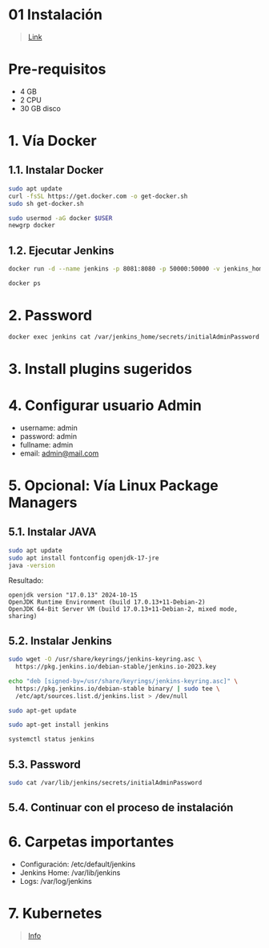 # 01 Instalación <!-- omit in toc -->

> [Link](https://www.jenkins.io/doc/book/installing/)

# Pre-requisitos
- 4 GB
- 2 CPU
- 30 GB disco

# 1. Vía Docker
## 1.1. Instalar Docker
```sh
sudo apt update
curl -fsSL https://get.docker.com -o get-docker.sh
sudo sh get-docker.sh

sudo usermod -aG docker $USER
newgrp docker
```

## 1.2. Ejecutar Jenkins
```sh
docker run -d --name jenkins -p 8081:8080 -p 50000:50000 -v jenkins_home:/var/jenkins_home jenkins/jenkins:lts-jdk11
```

```sh
docker ps
```

# 2. Password
```sh
docker exec jenkins cat /var/jenkins_home/secrets/initialAdminPassword
```

# 3. Install plugins sugeridos
# 4. Configurar usuario Admin
- username: admin
- password: admin
- fullname: admin
- email: admin@mail.com

# 5. Opcional: Vía Linux Package Managers
## 5.1. Instalar JAVA
```sh
sudo apt update
sudo apt install fontconfig openjdk-17-jre
java -version
```
Resultado:
```
openjdk version "17.0.13" 2024-10-15
OpenJDK Runtime Environment (build 17.0.13+11-Debian-2)
OpenJDK 64-Bit Server VM (build 17.0.13+11-Debian-2, mixed mode, sharing)
```
## 5.2. Instalar Jenkins
```sh
sudo wget -O /usr/share/keyrings/jenkins-keyring.asc \
  https://pkg.jenkins.io/debian-stable/jenkins.io-2023.key

echo "deb [signed-by=/usr/share/keyrings/jenkins-keyring.asc]" \
  https://pkg.jenkins.io/debian-stable binary/ | sudo tee \
  /etc/apt/sources.list.d/jenkins.list > /dev/null

sudo apt-get update

sudo apt-get install jenkins

systemctl status jenkins
```

## 5.3. Password
```sh
sudo cat /var/lib/jenkins/secrets/initialAdminPassword
```

## 5.4. Continuar con el proceso de instalación


# 6. Carpetas importantes
- Configuración: /etc/default/jenkins
- Jenkins Home: /var/lib/jenkins
- Logs: /var/log/jenkins

# 7. Kubernetes
> [Info](https://github.com/jenkinsci/helm-charts)
